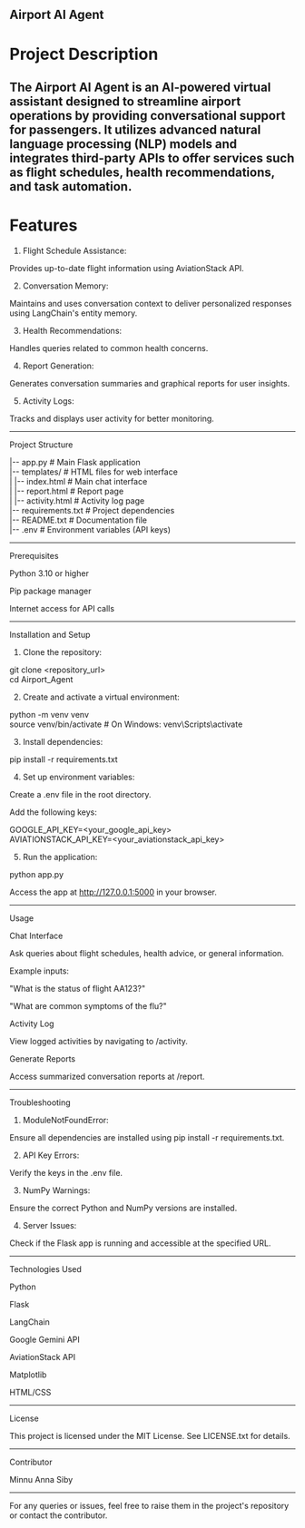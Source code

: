 ## Airport AI Agent

# Project Description

The Airport AI Agent is an AI-powered virtual assistant designed to streamline airport operations by providing conversational support for passengers. It utilizes advanced natural language processing (NLP) models and integrates third-party APIs to offer services such as flight schedules, health recommendations, and task automation.
---

# Features

1. Flight Schedule Assistance:

Provides up-to-date flight information using AviationStack API.



2. Conversation Memory:

Maintains and uses conversation context to deliver personalized responses using LangChain's entity memory.



3. Health Recommendations:

Handles queries related to common health concerns.



4. Report Generation:

Generates conversation summaries and graphical reports for user insights.



5. Activity Logs:

Tracks and displays user activity for better monitoring.





---

Project Structure

|-- app.py                 # Main Flask application  
|-- templates/             # HTML files for web interface  
|   |-- index.html         # Main chat interface  
|   |-- report.html        # Report page  
|   |-- activity.html      # Activity log page  
|-- requirements.txt       # Project dependencies  
|-- README.txt             # Documentation file  
|-- .env                   # Environment variables (API keys)


---

Prerequisites

Python 3.10 or higher

Pip package manager

Internet access for API calls



---

Installation and Setup

1. Clone the repository:

git clone <repository_url>  
cd Airport_Agent


2. Create and activate a virtual environment:

python -m venv venv  
source venv/bin/activate  # On Windows: venv\Scripts\activate


3. Install dependencies:

pip install -r requirements.txt


4. Set up environment variables:

Create a .env file in the root directory.

Add the following keys:

GOOGLE_API_KEY=<your_google_api_key>  
AVIATIONSTACK_API_KEY=<your_aviationstack_api_key>



5. Run the application:

python app.py

Access the app at http://127.0.0.1:5000 in your browser.





---

Usage

Chat Interface

Ask queries about flight schedules, health advice, or general information.

Example inputs:

"What is the status of flight AA123?"

"What are common symptoms of the flu?"



Activity Log

View logged activities by navigating to /activity.


Generate Reports

Access summarized conversation reports at /report.



---

Troubleshooting

1. ModuleNotFoundError:

Ensure all dependencies are installed using pip install -r requirements.txt.



2. API Key Errors:

Verify the keys in the .env file.



3. NumPy Warnings:

Ensure the correct Python and NumPy versions are installed.



4. Server Issues:

Check if the Flask app is running and accessible at the specified URL.





---

Technologies Used

Python

Flask

LangChain

Google Gemini API

AviationStack API

Matplotlib

HTML/CSS



---

License

This project is licensed under the MIT License. See LICENSE.txt for details.


---

Contributor

Minnu Anna Siby



---

For any queries or issues, feel free to raise them in the project's repository or contact the contributor.

